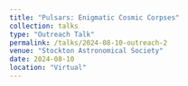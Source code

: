```yaml
---
title: "Pulsars: Enigmatic Cosmic Corpses"
collection: talks
type: "Outreach Talk"
permalink: /talks/2024-08-10-outreach-2
venue: "Stockton Astronomical Society"
date: 2024-08-10
location: "Virtual"
---
```

